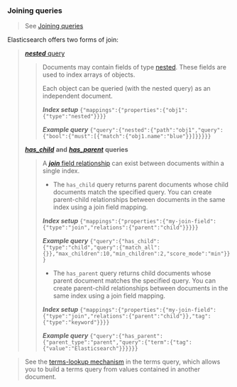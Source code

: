 ### Joining queries

> See [Joining queries](https://www.elastic.co/guide/en/elasticsearch/reference/7.17/joining-queries.html#joining-queries)
> 

Elasticsearch offers two forms of join:

> 
> [***nested*** query](https://www.elastic.co/guide/en/elasticsearch/reference/7.17/query-dsl-nested-query.html)
> 
>> 
>> Documents may contain fields of type [nested](https://www.elastic.co/guide/en/elasticsearch/reference/7.17/nested.html). These fields are used to index arrays of objects.
>> 
>> Each object can be queried (with the nested query) as an independent document.
>> 
>> ***Index setup*** `{"mappings":{"properties":{"obj1":{"type":"nested"}}}}`
>> 
>> ***Example query*** `{"query":{"nested":{"path":"obj1","query":{"bool":{"must":[{"match":{"obj1.name":"blue"}}]}}}}}	`
>> 
>
> [***has_child***](https://www.elastic.co/guide/en/elasticsearch/reference/7.17/query-dsl-has-child-query.html) **and** [***has_parent***](https://www.elastic.co/guide/en/elasticsearch/reference/7.17/query-dsl-has-parent-query.html) **queries**
> 
>> 
>> A [***join*** field relationship](https://www.elastic.co/guide/en/elasticsearch/reference/7.17/parent-join.html) can exist between documents within a single index. 
>> 
>> 
>> - The `has_child` query returns parent documents whose child documents match the specified query. You can create parent-child relationships between documents in the same index using a join field mapping.
>> 
>> ***Index setup*** `{"mappings":{"properties":{"my-join-field":{"type":"join","relations":{"parent":"child"}}}}}`
>> 
>> ***Example query*** `{"query":{"has_child":{"type":"child","query":{"match_all":{}},"max_children":10,"min_children":2,"score_mode":"min"}}}`
>>
>> - The `has_parent` query returns child documents whose parent document matches the specified query. You can create parent-child relationships between documents in the same index using a join field mapping.
>> 
>> ***Index setup*** `{"mappings":{"properties":{"my-join-field":{"type":"join","relations":{"parent":"child"}},"tag":{"type":"keyword"}}}}`
>> 
>> ***Example query*** `{"query":{"has_parent":{"parent_type":"parent","query":{"term":{"tag":{"value":"Elasticsearch"}}}}}}`
>> 

> 
> See the [terms-lookup mechanism](https://www.elastic.co/guide/en/elasticsearch/reference/7.17/query-dsl-terms-query.html#query-dsl-terms-lookup) in the terms query, which allows you to build a terms query from values contained in another document.
> 


<!--

The nested query searches nested field objects as if they were indexed as separate documents. If an object matches the search, the nested query returns the root parent document.

- Index setup(Nested)

```json
PUT my-index-000010
{
  "mappings": {
    "properties": {
      "obj1": {
        "type": "nested"
      }
    }
  }
}

POST /my-index-000010/_doc
{
  "test": "TEST 1",
  "obj1":  [
    {
      "name": "blue",
      "count": 10
    },
    {
      "name": "red",
      "count": 12
    },
    {
      "name": "gren",
      "count": 2
    }
  ]
}

POST /my-index-000010/_doc
{
  "test": "TEST 2",
  "obj1":  [
    {
      "name": "blue",
      "count": 4
    },
    {
      "name": "red",
      "count": 22
    },
    {
      "name": "gren",
      "count": 10
    }
  ]
}
```

- Query

```json
GET /my-index-000010/_search
{
  "query": {
    "nested": {
      "path": "obj1",
      "query": {
        "bool": {
          "must": [
            {
              "match": {
                "obj1.name": "blue"
              }
            },
            {
              "range": {
                "obj1.count": {
                  "gt": 5
                }
              }
            }
          ]
        }
      },
      "score_mode": "avg"
    }
  }
}
```

- Response

```json
{
  "took" : 1,
  "timed_out" : false,
  "_shards" : {
    "total" : 1,
    "successful" : 1,
    "skipped" : 0,
    "failed" : 0
  },
  "hits" : {
    "total" : {
      "value" : 1,
      "relation" : "eq"
    },
    "max_score" : 2.0296195,
    "hits" : [
      {
        "_index" : "my-index-000010",
        "_type" : "_doc",
        "_id" : "k5lM6IcBxfuUhEIK7V-z",
        "_score" : 2.0296195,
        "_source" : {
          "test" : "TEST 1",
          "obj1" : [
            {
              "name" : "blue",
              "count" : 10
            },
            {
              "name" : "red",
              "count" : 12
            },
            {
              "name" : "gren",
              "count" : 2
            }
          ]
        }
      }
    ]
  }
}
```

-->

<!--

- Index setup(Nested)

```json
PUT my-index-000011
{
  "mappings": {
    "properties": {
      "comments": {
        "type": "nested"
      }
    }
  }
}

PUT /my-index-000011/_doc/1
{
  "comments": [
    {
      "author": "kimchy"
    }
  ]
}

PUT /my-index-000011/_doc/2
{
  "comments": [
    {
      "author": "kimchy"
    },
    {
      "author": "nik9000"
    }
  ]
}

PUT /my-index-000011/_doc/3
{
  "comments": [
    {
      "author": "nik9000"
    }
  ]
}
```

- Query

```json
GET /my-index-000011/_search
{
  "query": {
    "nested": {
      "path": "comments",
      "query": {
        "bool": {
          "must_not": [
            {
              "term": {
                "comments.author": {
                  "value": "nik9000"
                }
              }
            }
          ]
        }
      }
    }
  }
}

Response: 

{
  "took" : 730,
  "timed_out" : false,
  "_shards" : {
    "total" : 1,
    "successful" : 1,
    "skipped" : 0,
    "failed" : 0
  },
  "hits" : {
    "total" : {
      "value" : 2,
      "relation" : "eq"
    },
    "max_score" : 0.0,
    "hits" : [
      {
        "_index" : "my-index-000011",
        "_type" : "_doc",
        "_id" : "1",
        "_score" : 0.0,
        "_source" : {
          "comments" : [
            {
              "author" : "kimchy"
            }
          ]
        }
      },
      {
        "_index" : "my-index-000011",
        "_type" : "_doc",
        "_id" : "2",
        "_score" : 0.0,
        "_source" : {
          "comments" : [
            {
              "author" : "kimchy"
            },
            {
              "author" : "nik9000"
            }
          ]
        }
      }
    ]
  }
}
```

- Query(for excluding doc#2)

```json
GET /my-index-000011/_search
{
  "query": {
    "bool": {
      "must_not": [
        {
          "nested": {
            "path": "comments",
            "query": {
              "term": {
                "comments.author": {
                  "value": "nik9000"
                }
              }
            }
          }
        }
      ]
    }
  }
}


Response:

{
  "took" : 1,
  "timed_out" : false,
  "_shards" : {
    "total" : 1,
    "successful" : 1,
    "skipped" : 0,
    "failed" : 0
  },
  "hits" : {
    "total" : {
      "value" : 1,
      "relation" : "eq"
    },
    "max_score" : 0.0,
    "hits" : [
      {
        "_index" : "my-index-000011",
        "_type" : "_doc",
        "_id" : "1",
        "_score" : 0.0,
        "_source" : {
          "comments" : [
            {
              "author" : "kimchy"
            }
          ]
        }
      }
    ]
  }
}
```

-->

